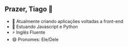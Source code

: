 ## Prazer, Tiago 👋
- 🔭 Atualmente criando aplicações voltadas a front-end
- 🌱 Estuando Javascript e Python
- ⚡ Inglês Fluente
- 😄 Pronomes: Ele/Dele

